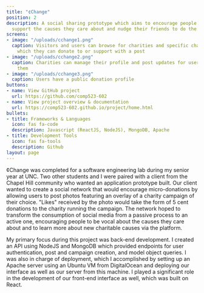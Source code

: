 ```yaml
---
title: "¢Change"
position: 2
description: A social sharing prototype which aims to encourage people to publicly
  support the causes they care about and nudge their friends to do the same.
screens:
- image: "/uploads/cchange1.png"
  caption: Visitors and users can browse for charities and specific charity campaigns
    which they can donate to or support with a post
- image: "/uploads/cchange2.png"
  caption: Charities can manage their profile and post updates for users who follow
    them
- image: "/uploads/cchange3.png"
  caption: Users have a public donation profile
buttons:
- name: View GitHub project
  url: https://github.com/comp523-602
- name: View project overview & documentation
  url: https://comp523-602.github.io/project/home.html
bullets:
- title: Frameworks & Languages
  icon: fas fa-code
  description: Javascript (ReactJS, NodeJS), MongoDB, Apache
- title: Development Tools
  icon: fas fa-tools
  description: Github
layout: page
---
```


¢Change was completed for a software engineering lab during my senior year at UNC. Two other students and I were paired with a client from the Chapel Hill community who wanted an application prototype built. Our client wanted to create a social network that would encourage micro-donations by allowing users to post photos featuring an overlay of a charity campaign of their choice. "Likes" received by the photo would take the form of 5 cent donations to the charity running the campaign. The network hoped to transform the consumption of social media from a passive process to an active one, encouraging people to be vocal about the causes they care about and to learn more about new charitable causes via the platform. 

My primary focus during this project was back-end development. I created an API using NodeJS and MongoDB which provided endpoints for user authentication, post and campaign creation, and model object queries. I was also in charge of deployment, which I accomplished by setting up an Apache server using an Ubuntu VM from DigitalOcean and deploying our interface as well as our server from this machine. I played a significant role in the development of our front-end interface as well, which was built on React.